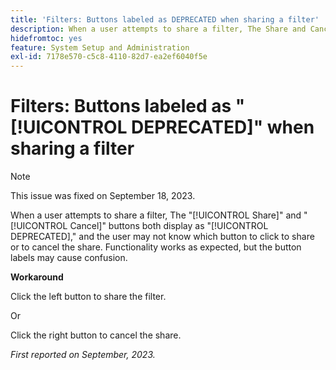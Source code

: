 ```yaml
---
title: 'Filters: Buttons labeled as DEPRECATED when sharing a filter'
description: When a user attempts to share a filter, The Share and Cancel buttons both display as DEPRECATED, and the user may not know which button to click to share or to cancel the share. Functionality works as expected, but the button labels may cause confusion.
hidefromtoc: yes
feature: System Setup and Administration
exl-id: 7178e570-c5c8-4110-82d7-ea2ef6040f5e
---
```

# Filters: Buttons labeled as "[!UICONTROL DEPRECATED]" when sharing a filter

>[!NOTE]
>
>This issue was fixed on September 18, 2023.

When a user attempts to share a filter, The "[!UICONTROL Share]" and "[!UICONTROL Cancel]" buttons both display as "[!UICONTROL DEPRECATED]," and the user may not know which button to click to share or to cancel the share. Functionality works as expected, but the button labels may cause confusion.

**Workaround**

Click the left button to share the filter.

Or

Click the right button to cancel the share.

_First reported on September, 2023._
